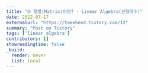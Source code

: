 ```yaml
---
title: "🤓 행렬(Matrix)이란? - Linear Algebra(선형대수)"
date: 2022-07-17
externalurl: "https://takeheed.tistory.com/12"
summary: "Post on Tistory"
tags: ['linear algebra']
contributors: []
showreadingtime: false
_build:
  render: never
  list: local
---
```

